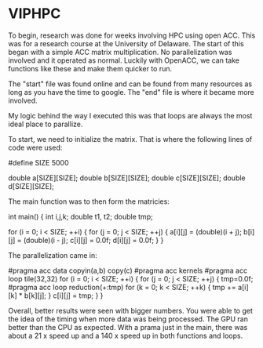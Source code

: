 # VIPHPC

To begin, research was done for weeks involving HPC using open ACC. This was for a research course at the University of Delaware. The start of this began with a simple ACC matrix multiplication. No parallelization was involved and it operated as normal. Luckily with OpenACC, we can take functions like these and make them quicker to run.

The "start" file was found online and can be found from many resources as long as you have the time to google. The "end" file is where it became more involved.

My logic behind the way I executed this was that loops are always the most ideal place to parallize.

To start, we need to initialize the matrix. That is where the following lines of code were used:

#define SIZE 5000

double a[SIZE][SIZE];
double b[SIZE][SIZE];
double c[SIZE][SIZE];
double d[SIZE][SIZE];

The main function was to then form the matricies:

int main()
{
  int i,j,k;
  double t1, t2;
  double tmp;
  
  for (i = 0; i < SIZE; ++i) {
    for (j = 0; j < SIZE; ++j) {
      a[i][j] = (double)(i + j);
      b[i][j] = (double)(i - j);
      c[i][j] = 0.0f;
      d[i][j] = 0.0f;
    }
  }
  
The parallelization came in:

#pragma acc data copyin(a,b) copy(c)
#pragma acc kernels
#pragma acc loop tile(32,32)
  for (i = 0; i < SIZE; ++i) {
    for (j = 0; j < SIZE; ++j) {
      tmp=0.0f;
#pragma acc loop reduction(+:tmp)
      for (k = 0; k < SIZE; ++k) {
        tmp += a[i][k] * b[k][j];
      }
      c[i][j] = tmp;
    }
  }
  
  
Overall, better results were seen with bigger numbers. You were able to get the idea of the timing when more data was being processed. The GPU ran better than the CPU as expected. With a prama just in the main, there was about a 21 x speed up and a 140 x speed up in both functions and loops. 
